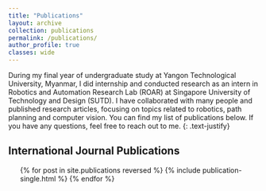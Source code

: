 ```yaml
---
title: "Publications"
layout: archive
collection: publications
permalink: /publications/
author_profile: true
classes: wide
---
```


During my final year of undergraduate study at Yangon Technological University, Myanmar, I did internship and conducted research as an intern in Robotics and Automation Research Lab (ROAR) at Singapore University of Technology and Design (SUTD). I have collaborated with many people and published research articles, focusing on topics related to robotics, path planning and computer vision. You can find my list of publications below. If you have any questions, feel free to reach out to me.
{: .text-justify}

<h2>International Journal Publications</h2>

<ul>
    {% for post in site.publications reversed %}
        {% include publication-single.html %}
    {% endfor %}
</ul>